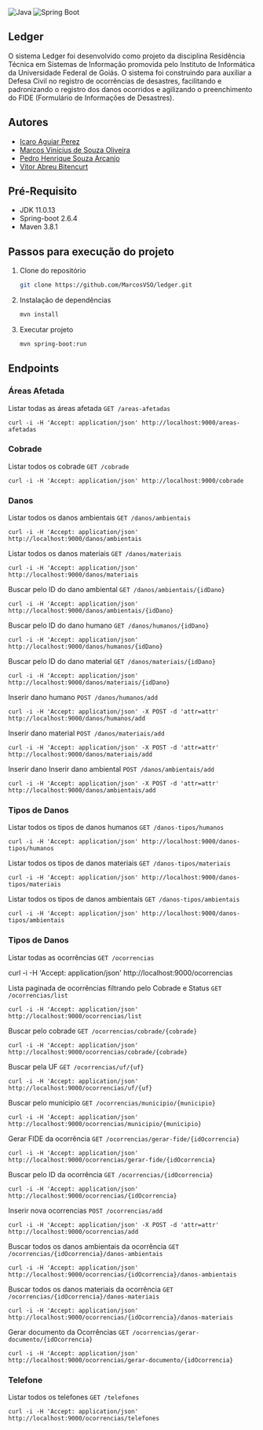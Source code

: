 ![Java](https://img.shields.io/badge/Java-ED8B00?style=for-the-badge&logo=java&logoColor=white) ![Spring Boot](https://img.shields.io/badge/Spring_Boot-F2F4F9?style=for-the-badge&logo=spring-boot)


## Ledger


O sistema Ledger foi desenvolvido como projeto da disciplina Residência Técnica em Sistemas de Informação promovida pelo Instituto de Informática da Universidade Federal de Goiás.
O sistema foi construindo para auxiliar a Defesa Civil no registro de ocorrências de desastres, facilitando e padronizando o registro dos danos ocorridos e agilizando o preenchimento do FIDE (Formulário de Informações de Desastres).

## Autores
- [Icaro Aguiar Perez](https://www.github.com/icaro1508)
- [Marcos Vinícius de Souza Oliveira](https://www.github.com/MarcosVSO)
- [Pedro Henrique Souza Arcanjo](https://www.github.com/pedrohsa1)
- [Vitor Abreu Bitencurt]()

## Pré-Requisito

* JDK 11.0.13
* Spring-boot 2.6.4
* Maven 3.8.1

## Passos para execução do projeto

1. Clone do repositório
   ```sh
   git clone https://github.com/MarcosVSO/ledger.git
   ```
2. Instalação de dependências
   ```sh
   mvn install
   ```
2. Executar projeto
   ```sh
   mvn spring-boot:run
   ```

## Endpoints

### Áreas Afetada

Listar todas as áreas afetada
`GET /areas-afetadas`

    curl -i -H 'Accept: application/json' http://localhost:9000/areas-afetadas

### Cobrade

Listar todos os cobrade
`GET /cobrade`

    curl -i -H 'Accept: application/json' http://localhost:9000/cobrade

### Danos

Listar todos os danos ambientais
`GET /danos/ambientais`

    curl -i -H 'Accept: application/json' http://localhost:9000/danos/ambientais

Listar todos os danos materiais
`GET /danos/materiais`

    curl -i -H 'Accept: application/json' http://localhost:9000/danos/materiais

Buscar pelo ID do dano ambiental
`GET /danos/ambientais/{idDano}`

    curl -i -H 'Accept: application/json' http://localhost:9000/danos/ambientais/{idDano}

Buscar pelo ID do dano humano
`GET /danos/humanos/{idDano}`

    curl -i -H 'Accept: application/json' http://localhost:9000/danos/humanos/{idDano}

Buscar pelo ID do dano material
`GET /danos/materiais/{idDano}`

    curl -i -H 'Accept: application/json' http://localhost:9000/danos/materiais/{idDano}

Inserir dano humano
`POST /danos/humanos/add`

    curl -i -H 'Accept: application/json' -X POST -d 'attr=attr' http://localhost:9000/danos/humanos/add

Inserir dano material
`POST /danos/materiais/add`

    curl -i -H 'Accept: application/json' -X POST -d 'attr=attr' http://localhost:9000/danos/materiais/add

Inserir dano Inserir dano ambiental
`POST /danos/ambientais/add`

    curl -i -H 'Accept: application/json' -X POST -d 'attr=attr' http://localhost:9000/danos/ambientais/add


### Tipos de Danos

Listar todos os tipos de danos humanos
`GET /danos-tipos/humanos`

    curl -i -H 'Accept: application/json' http://localhost:9000/danos-tipos/humanos

Listar todos os tipos de danos materiais
`GET /danos-tipos/materiais`

    curl -i -H 'Accept: application/json' http://localhost:9000/danos-tipos/materiais

Listar todos os tipos de danos ambientais
`GET /danos-tipos/ambientais`

    curl -i -H 'Accept: application/json' http://localhost:9000/danos-tipos/ambientais

### Tipos de Danos

Listar todas as ocorrências
`GET /ocorrencias`

   curl -i -H 'Accept: application/json' http://localhost:9000/ocorrencias

Lista paginada de ocorrências filtrando pelo Cobrade e Status
`GET /ocorrencias/list`

    curl -i -H 'Accept: application/json' http://localhost:9000/ocorrencias/list

Buscar pelo cobrade
`GET /ocorrencias/cobrade/{cobrade}`

    curl -i -H 'Accept: application/json' http://localhost:9000/ocorrencias/cobrade/{cobrade}

Buscar pela UF
`GET /ocorrencias/uf/{uf}`

    curl -i -H 'Accept: application/json' http://localhost:9000/ocorrencias/uf/{uf}

Buscar pelo municipio 
`GET /ocorrencias/municipio/{municipio}`

	curl -i -H 'Accept: application/json' http://localhost:9000/ocorrencias/municipio/{municipio}
	
Gerar FIDE da ocorrência
`GET /ocorrencias/gerar-fide/{idOcorrencia}`

    curl -i -H 'Accept: application/json' http://localhost:9000/ocorrencias/gerar-fide/{idOcorrencia}

Buscar pelo ID da ocorrência
`GET /ocorrencias/{idOcorrencia}`

    curl -i -H 'Accept: application/json' http://localhost:9000/ocorrencias/{idOcorrencia}

Inserir nova ocorrencias
`POST /ocorrencias/add`

	curl -i -H 'Accept: application/json' -X POST -d 'attr=attr' http://localhost:9000/ocorrencias/add
	
Buscar todos os danos ambientais da ocorrência
`GET /ocorrencias/{idOcorrencia}/danos-ambientais`

    curl -i -H 'Accept: application/json' http://localhost:9000/ocorrencias/{idOcorrencia}/danos-ambientais

Buscar todos os danos materiais da ocorrência
`GET /ocorrencias/{idOcorrencia}/danos-materiais`

    curl -i -H 'Accept: application/json' http://localhost:9000/ocorrencias/{idOcorrencia}/danos-materiais

Gerar documento da Ocorrências
`GET /ocorrencias/gerar-documento/{idOcorrencia}`

    curl -i -H 'Accept: application/json' http://localhost:9000/ocorrencias/gerar-documento/{idOcorrencia}

### Telefone

Listar todos os telefones
`GET /telefones`

    curl -i -H 'Accept: application/json' http://localhost:9000/ocorrencias/telefones
